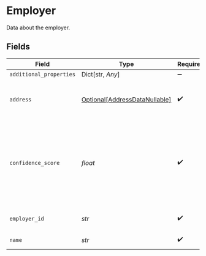 # Employer

Data about the employer.


## Fields

| Field                                                                                                                                      | Type                                                                                                                                       | Required                                                                                                                                   | Description                                                                                                                                |
| ------------------------------------------------------------------------------------------------------------------------------------------ | ------------------------------------------------------------------------------------------------------------------------------------------ | ------------------------------------------------------------------------------------------------------------------------------------------ | ------------------------------------------------------------------------------------------------------------------------------------------ |
| `additional_properties`                                                                                                                    | Dict[str, *Any*]                                                                                                                           | :heavy_minus_sign:                                                                                                                         | N/A                                                                                                                                        |
| `address`                                                                                                                                  | [Optional[AddressDataNullable]](../../models/shared/addressdatanullable.md)                                                                | :heavy_check_mark:                                                                                                                         | Data about the components comprising an address.                                                                                           |
| `confidence_score`                                                                                                                         | *float*                                                                                                                                    | :heavy_check_mark:                                                                                                                         | A number from 0 to 1 indicating Plaid's level of confidence in the pairing between the employer and the institution (not yet implemented). |
| `employer_id`                                                                                                                              | *str*                                                                                                                                      | :heavy_check_mark:                                                                                                                         | Plaid's unique identifier for the employer.                                                                                                |
| `name`                                                                                                                                     | *str*                                                                                                                                      | :heavy_check_mark:                                                                                                                         | The name of the employer                                                                                                                   |